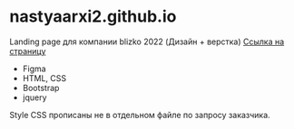 # nastyaarxi2.github.io
Landing page для компании blizko 2022 (Дизайн + верстка) 
<a href="https://nastyaarxi2.github.io/">Ссылка на страницу</a>

- Figma
- HTML, CSS
- Bootstrap
- jquery

Style CSS прописаны не в отдельном файле по запросу заказчика.
